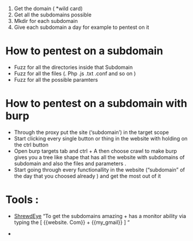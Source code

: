 1. Get the domain ( *wild card) 
2. Get all the subdomains  possible 
3. Mkdir  for each subdomain 
4. Give each subdomain a day for example to pentest on it 
# How to pentest on a subdomain 
- Fuzz for all the directories  inside that Subdomain 
- Fuzz for all the files (. Php .js  .txt .conf   and so on  ) 
- Fuzz for all the possible paramters 

# How to pentest on a subdomain with burp 
- Through the proxy  put the site (‘subdomain’) in the target scope 
- Start clicking every single button or thing in the website with holding on the ctrl button 
- Open burp targets tab and ctrl + A     then choose crawl  to make  burp gives  you a tree like shape that has all the website with subdomains of subdomain and also the files and parameters . 
- Start going through every  functionallity in the website (“subdomain” of the day that you choosed already ) and get the most out of it 


# Tools : 
-  [ShrewdEye](https://shrewdeye.app/)    “To get the subdomains  amazing + has a monitor ability via typing the   [  {{website. Com}} + {{my_gmail}}   ]  “

- 